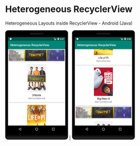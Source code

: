 # Heterogeneous RecyclerView
Heterogeneous Layouts inside RecyclerView - Android (Java)


 <img src="file/1.png" width="200"> | <img src="file/2.png" width="200"> 
